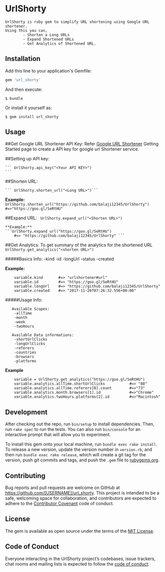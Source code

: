 # UrlShorty
	UrlShorty is ruby gem to simplify URL shortening using Google URL shortener. 
	Using this you can,
			- Shorten a Long URLs
			- Expand Shortened URLs 
			- Get Analytics of Shortened URL. 

## Installation

Add this line to your application's Gemfile:

```ruby
gem 'url_shorty'
```

And then execute:

    $ bundle

Or install it yourself as:

    $ gem install url_shorty

## Usage

##Get Google URL Shortener API Key:
	Refer [Google URL Shortener](https://developers.google.com/url-shortener/v1/getting_started) Getting Started page to create a API key for google url Shortener service. 

##Setting up API key:

	``` UrlShorty.api_key("<Your API KEY>")
	```
##Shorten URL:

	``` UrlShorty.shorten_url("<Long URL>")```

**Example:**
	```UrlShorty.shorten_url("https://github.com/balaji12345/UrlShorty")
		#=>"https://goo.gl/SeRtHU" ```

##Expand URL:
	``` UrlShorty.expand_url("<Shorten URL>")```

	**Example:**
	```UrlShorty.expand_url("https://goo.gl/SeRtHU")
		#=> "https://github.com/balaji12345/UrlShorty" ```

##Get Analytics:
   To get summary of the analytics for the shortened URL
    ```UrlShorty.get_analytics("<shorten URL>")```

#####Basics Info:
		-kind
		-id
		-longUrl
		-status
		-created

**Example:**
``` variable = UrlShorty.get_analytics("https://goo.gl/SeRtHU")
	variable.kind  		#=> "urlshortener#url"
	variable.id 		#=> "https://goo.gl/SeRtHU"
	variable.longUrl 	#=> "https://github.com/balaji12345/UrlShorty"
	variable.created 	#=> "2017-11-26T07:26:32.556+00:00"
```

#####Usage Info:

	   Available Scopes:
	    -allTime
	    -month
	    -week
	    -twoHours

	   Available Data informations:
	    -shortUrlClicks
	    -longUrlClicks
	    -referers
	    -countries
	    -browsers
	    -platforms


**Example**
```
	variable = UrlShorty.get_analytics("https://goo.gl/SeRtHU")
	variable.analytics.allTime.shortUrlClicks 			#=> "88"
	variable.analytics.allTime.referers[0].count 		#=>"73"
	variable.analytics.month.browsers[1].id 			#=>"Chrome"
	variable.analytics.twoHours.platforms[2].id 		#=>"Macintosh"
```

## Development

After checking out the repo, run `bin/setup` to install dependencies. Then, run `rake spec` to run the tests. You can also run `bin/console` for an interactive prompt that will allow you to experiment.

To install this gem onto your local machine, run `bundle exec rake install`. To release a new version, update the version number in `version.rb`, and then run `bundle exec rake release`, which will create a git tag for the version, push git commits and tags, and push the `.gem` file to [rubygems.org](https://rubygems.org).

## Contributing

Bug reports and pull requests are welcome on GitHub at https://github.com/[USERNAME]/url_shorty. This project is intended to be a safe, welcoming space for collaboration, and contributors are expected to adhere to the [Contributor Covenant](http://contributor-covenant.org) code of conduct.

## License

The gem is available as open source under the terms of the [MIT License](http://opensource.org/licenses/MIT).

## Code of Conduct

Everyone interacting in the UrlShorty project’s codebases, issue trackers, chat rooms and mailing lists is expected to follow the [code of conduct](https://github.com/[USERNAME]/url_shorty/blob/master/CODE_OF_CONDUCT.md).

